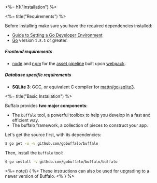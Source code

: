 <%= h1("Installation") %>

<%= title("Requirements") %>

Before installing make sure you have the required dependencies installed:

* [Guide to Setting a Go Developer Environment](http://gopherguides.com/before-you-come-to-class)
* [Go](https://golang.org) version `1.8.1` or greater.

##### Frontend requirements

* [node](https://github.com/nodejs/node) and [npm](https://github.com/npm/npm) for the [asset pipeline](/docs/assets) built upon [webpack](https://github.com/webpack/webpack).

##### Database specific requirements

* **SQLite 3**: GCC, or equivalent C compiler for [mattn/go-sqlite3](https://github.com/mattn/go-sqlite3).

<%= title("Basic Installation") %>

Buffalo provides **two major components**:
* The `buffalo` tool, a powerful toolbox to help you develop in a fast and efficient way.
* The buffalo framework, a collection of pieces to construct your app.

Let's get the source first, with its dependencies:

```bash
$ go get -u -v github.com/gobuffalo/buffalo
```

Then, install the `buffalo` tool:

```bash
$ go install -v github.com/gobuffalo/buffalo/buffalo
```

<%= note() { %>
These instructions can also be used for upgrading to a newer version of Buffalo.
<% } %>

